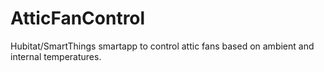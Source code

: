 # AtticFanControl
Hubitat/SmartThings smartapp to control attic fans based on ambient and internal temperatures.
